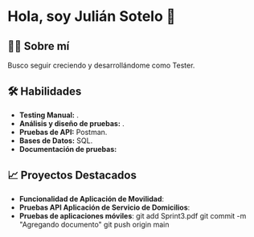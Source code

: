 
# Hola, soy Julián Sotelo 👋

## 👨‍💻 Sobre mí


Busco seguir creciendo y desarrollándome como Tester. 

## 🛠️ Habilidades
- **Testing Manual:** .
- **Análisis y diseño de pruebas:** .
- **Pruebas de API:** Postman.
- **Bases de Datos:** SQL.
- **Documentación de pruebas:** 

## 📈 Proyectos Destacados
- **Funcionalidad de Aplicación de Movilidad**: 
- **Pruebas API Aplicación de Servicio de Domicilios**:
- **Pruebas de aplicaciones móviles**: 
git add Sprint3.pdf
git commit -m "Agregando documento"
git push origin main
